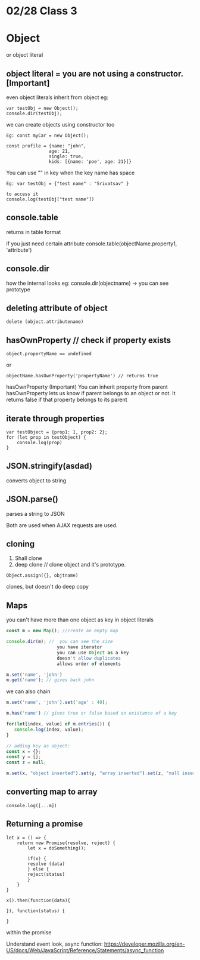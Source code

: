 
02/28 Class 3
=============

Object
=============
or object literal

object literal = you are not using a constructor. [Important]
-----------
even object literals inherit from object
eg:
```
var testObj = new Object();
console.dir(testObj);
```
we can create objects using constructor too
```
Eg: const myCar = new Object();
 
const profile = {name: "john",
                age: 21,
                single: true,
                kids: [{name: 'poe', age: 21}]}
```
You can use "" in key when the key name has space
```
Eg: var testObj = {"test name" : "Srivatsav" }

to access it
console.log(testObj["test name"])
```
console.table
--------------
returns in table format

if you just need certain attribute
console.table(objectName.property1, 'attribute')

console.dir
--------------
how the internal looks
eg: console.dir(objectname) -> you can see prototype


deleting attribute of object
---------------------------
```
delete (object.attributename)
```

hasOwnProperty // check if property exists
------------------------
```
object.propertyName == undefined
```
or
```
objectName.hasOwnProperty('propertyName') // returns true
```
hasOwnProperty  (Important)
    You can inherit property from parent
    hasOwnProperty lets us know if parent belongs to an object or not. It returns false if that property belongs to its parent

iterate through properties
--------------------------
```
var testObject = {prop1: 1, prop2: 2};
for (let prop in testObject) {
    console.log(prop)
}
```

JSON.stringify(asdad)
-------------------
converts object to string

JSON.parse()
-------------
parses a string to JSON

Both are used when AJAX requests are used.

cloning
-------
1. Shall clone
2. deep clone // clone object and it's prototype.
```
Object.assign({}, objtname)
```
clones, but doesn't do deep copy

Maps
----
you can't have more than one object as key in object literals
 ```javascript
const m = new Map(); //create an empty map

console.dir(m); //  you can see the size
                    you have iterator
                    you can use Object as a key
                    doesn't allow duplicates
                    allows order of elements

m.set('name', 'john')
m.get('name'); // gives back john
 

```
we can also chain
 ```javascript
m.set('name', 'john').set('age' : 40);

m.has('name') // gives true or false based on existance of a key

for(let[index, value] of m.entries()) {
    console.log(index, value);
}

// adding key as object:
const x = {};
const y = [];
const z = null;

m.set(x, "object inserted").set(y, "array inserted").set(z, "null inserted")
 ```

converting map to array
------------------------
```
console.log([...m])
```

Returning a promise
-------------------
```
let x = () => {
    return new Promise(resolve, reject) {
        let x = doSomething();

        if(x) {
        resolve (data)
        } else {
        reject(status)
        }
    }
}

x().then(function(data){

}), function(status) {

}
```

within the promise

Understand event look,
async function: https://developer.mozilla.org/en-US/docs/Web/JavaScript/Reference/Statements/async_function
